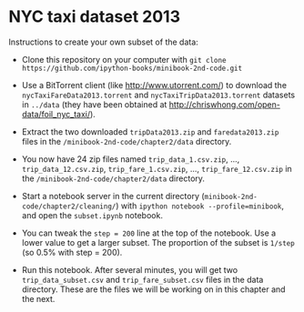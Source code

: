 NYC taxi dataset 2013
=====================

Instructions to create your own subset of the data:

* Clone this repository on your computer with `git clone https://github.com/ipython-books/minibook-2nd-code.git`

* Use a BitTorrent client (like http://www.utorrent.com/) to download the `nycTaxiFareData2013.torrent` and `nycTaxiTripData2013.torrent` datasets in `../data` (they have been obtained at http://chriswhong.com/open-data/foil_nyc_taxi/).

* Extract the two downloaded `tripData2013.zip` and `faredata2013.zip` files in the `/minibook-2nd-code/chapter2/data` directory.

* You now have 24 zip files named `trip_data_1.csv.zip`, ..., `trip_data_12.csv.zip`, `trip_fare_1.csv.zip`, ..., `trip_fare_12.csv.zip` in the `/minibook-2nd-code/chapter2/data` directory.

* Start a notebook server in the current directory (`minibook-2nd-code/chapter2/cleaning/`) with `ipython notebook --profile=minibook`, and open the `subset.ipynb` notebook.

* You can tweak the `step = 200` line at the top of the notebook. Use a lower value to get a larger subset. The proportion of the subset is `1/step` (so 0.5% with step = 200).

* Run this notebook. After several minutes, you will get two `trip_data_subset.csv` and `trip_fare_subset.csv` files in the data directory. These are the files we will be working on in this chapter and the next.
